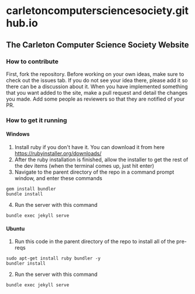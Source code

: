 # carletoncomputersciencesociety.github.io

## The Carleton Computer Science Society Website

### How to contribute
First, fork the repository. Before working on your own ideas, make sure to check out the issues tab. If you do not see your idea there, please add it so there can be a discussion about it. When you have implemented something that you want added to the site, make a pull request and detail the changes you made. Add some people as reviewers so that they are notified of your PR.

### How to get it running
#### Windows
1. Install ruby if you don't have it. You can download it from here https://rubyinstaller.org/downloads/
2. After the ruby installation is finished, allow the installer to get the rest of the dev items (when the terminal comes up, just hit enter)
3. Navigate to the parent directory of the repo in a command prompt window, and enter these commands
```
gem install bundler
bundle install
```
4. Run the server with this command
```
bundle exec jekyll serve
```
#### Ubuntu
1. Run this code in the parent directory of the repo to install all of the pre-reqs
```
sudo apt-get install ruby bundler -y
bundler install
```
2. Run the server with this command
```
bundle exec jekyll serve
```